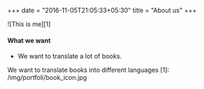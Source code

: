 +++
date = "2016-11-05T21:05:33+05:30"
title = "About us"
+++


![This is me][1]


#### What we want

* We want to translate a lot of books.

We want to translate books into different languages
[1]: /img/portfoli/book_icon.jpg
